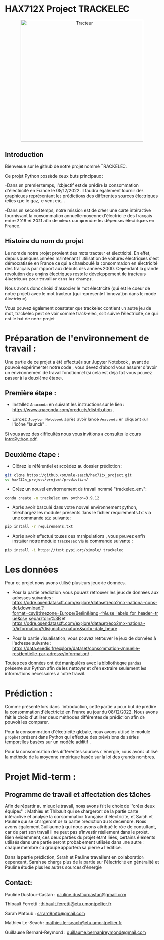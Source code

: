 # HAX712X Project TRACKELEC

<p align="center">
  <img src="https://github.com/mle-seach/hax712x_project/blob/Prediction/data/tracteur_electrique.jpg" width=400 title="Tracteur">
</p>


##  Introduction

Bienvenue sur le github de notre projet nommé TRACKELEC.

Ce  projet Python possède deux buts principaux :

-Dans un premier temps, l'objectif est de prédire la consommation d'électricité en France le 08/12/2022. Il faudra également fournir des graphiques représentant les prédictions des différentes sources électriques telles que le gaz, le vent etc...

-Dans un second temps, notre mission est de créer une carte intéractive fournissant la consommation annuelle moyenne d'électricite des français entre 2018 et 2021 afin de mieux comprendre les dépenses électriques en France. 

## Histoire du nom du projet

Le nom de notre projet provient des mots tracteur et électricité. 
En effet, depuis quelques années maintenant l'utilisation de voitures électriques s'est démocratisée en France ce qui a chamboulé la consommation en électricité des français par rapport aux débuts des années 2000. Cependant la grande révolution des engins électriques reste le développement de tracteurs électriques pour travailler dans les champs. 

Nous avons donc choisi d'associer le mot électricité (qui est le coeur de notre projet) avec le mot tracteur (qui représente l'innovation dans le mode électrique). 

Vous pouvez également constater que trackelec contient un autre jeu de mot, trackelec peut se voir comme track-elec, soit suivre l'électricité, ce qui est le but de notre projet.

# Préparation de l'environnement de travail :

Une partie de ce projet a été effectuée sur Jupyter Notebook , avant de pouvoir expérimenter notre code , vous devez d'abord vous assurer d'avoir un environnement de travail fonctionnel (si cela est déja fait vous pouvez passer à la deuxième étape).

## Première étape : 

 - Installez `Anaconda` en suivant les instructions sur le lien : <https://www.anaconda.com/products/distribution> .
 
 - Lancez `Jupyter Notebook` après avoir lancé `Anaconda` en cliquant sur l'icône "launch" .
 
 Si vous avez des difficultés nous vous invitions à consulter le cours [IntroPython.pdf](http://josephsalmon.eu/enseignement/Montpellier/HLMA310/IntroPython.pdf).

## Deuxième étape : 

- Clônez le référentiel et accédez au dossier prédiction :

```bash 
git clone https://github.com/mle-seach/hax712x_project.git 
cd hax712x_project/project/prediction/
```

- Créez un nouvel environnement de travail nommé "trackelec_env":

```bash
conda create -n trackelec_env python=3.9.12
```
- Après avoir basculé dans votre nouvel environnement python, téléchargez les modules présents dans le fichier requirements.txt via une commande `pip` suivante:

```bash
pip install -r requirements.txt 
``` 
- Après avoir effectué toutes ces manipulations , vous pouvez enfin installer notre module `trackelec` via la commande suivante :

```bash
pip install -i https://test.pypi.org/simple/ trackelec
``` 

# Les données 

Pour ce projet nous avons utilisé plusieurs jeux de données.

- Pour la partie prédiction, vous pouvez retrouver les jeux de données aux adresses suivantes : https://odre.opendatasoft.com/explore/dataset/eco2mix-national-cons-def/download/?format=csv&timezone=Europe/Berlin&lang=fr&use_labels_for_header=true&csv_separator=%3B et  https://odre.opendatasoft.com/explore/dataset/eco2mix-national-tr/information/?disjunctive.nature&sort=-date_heure .

- Pour la partie visualisation, vous pouvez retrouver le jeux de données à l'adresse suivante :  https://data.enedis.fr/explore/dataset/consommation-annuelle-residentielle-par-adresse/information/ . 

Toutes ces données ont été manipulées avec la bibliothèque ```pandas``` présente sur Python afin de les nettoyer et d'en extraire seulement les informations nécessaires à notre travail.


# Prédiction :

Comme présenté lors dans l'introduction, cette partie a pour but de prédire la consommation d'électricité en France au jour du 08/12/2022.
Nous avons fait le choix d'utiliser deux méthodes différentes de prédiction afin de pouvoir les comparer. 

Pour la consommation d'électricité globale, nous avons utilisé le module ```prophet``` présent dans Python qui effectue des prévisions de séries temporelles basées sur un modèle additif .

Pour la consommation des différentes sources d'énergie, nous avons utilisé la méthode de la moyenne empirique basée sur la loi des grands nombres. 


# Projet Mid-term :

## Programme de travail et affectation des tâches 
Afin de répartir au mieux le travail, nous avons fait le choix de ''créer deux équipes'' : Mathieu et Thibault qui se chargeront de la partie carte intéractive et analyse  la consommation française d'électricite, et Sarah et Pauline qui se chargeront de la partie prédiction  du 8 décembre. 
Nous avons également Guillaume à qui nous avons attribué le rôle de consultant, car de part son travail il ne peut pas s'investir réellement dans le projet.
Bien évidemment, ces deux parties du projet étant liées, certains éléments utilisés dans une partie seront probablement utilisés dans une autre : chaque membre du groupe apportera sa pierre à l'édifice.

Dans la partie prédiction, Sarah et Pauline travaillent en collaboration cependant, Sarah se charge plus de la partie sur l'électricité en généralité et Pauline étudie plus les autres sources d'énergie.

## Contact:

Pauline Dusfour-Castan : pauline.dusfourcastan@gmail.com


Thibault Ferretti : thibault.ferretti@etu.umontpellier.fr


Sarah Matoub : sarah19mtb@gmail.com


Mathieu Le-Seach : mathieu.le-seach@etu.umontpellier.fr


Guillaume Bernard-Reymond : guillaume.bernardreymond@gmail.com
